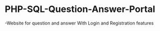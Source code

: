 # PHP-SQL-Question-Answer-Portal
-Website for question and answer With Login and Registration features
